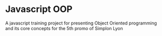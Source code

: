 # Javascript OOP

A javascript training project for presenting Object Oriented programming and its core concepts for the 5th promo of Simplon Lyon